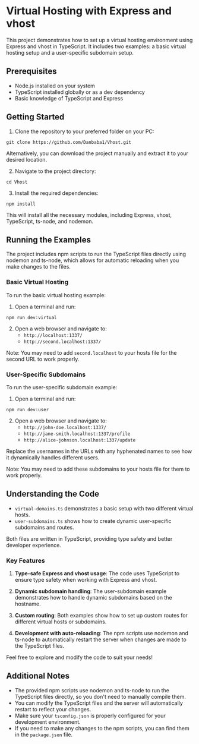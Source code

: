 # Virtual Hosting with Express and vhost

This project demonstrates how to set up a virtual hosting environment using Express and vhost in TypeScript. It includes two examples: a basic virtual hosting setup and a user-specific subdomain setup.

## Prerequisites

- Node.js installed on your system
- TypeScript installed globally or as a dev dependency
- Basic knowledge of TypeScript and Express

## Getting Started

1. Clone the repository to your preferred folder on your PC:

```
git clone https://github.com/Danbaba1/Vhost.git
```

Alternatively, you can download the project manually and extract it to your desired location.

2. Navigate to the project directory:

```
cd Vhost
```

3. Install the required dependencies:

```
npm install
```

This will install all the necessary modules, including Express, vhost, TypeScript, ts-node, and nodemon.

## Running the Examples

The project includes npm scripts to run the TypeScript files directly using nodemon and ts-node, which allows for automatic reloading when you make changes to the files.

### Basic Virtual Hosting

To run the basic virtual hosting example:

1. Open a terminal and run:

```
npm run dev:virtual
```

2. Open a web browser and navigate to:
   - `http://localhost:1337/`
   - `http://second.localhost:1337/`

Note: You may need to add `second.localhost` to your hosts file for the second URL to work properly.

### User-Specific Subdomains

To run the user-specific subdomain example:

1. Open a terminal and run:

```
npm run dev:user
```

2. Open a web browser and navigate to:
   - `http://john-doe.localhost:1337/`
   - `http://jane-smith.localhost:1337/profile`
   - `http://alice-johnson.localhost:1337/update`

Replace the usernames in the URLs with any hyphenated names to see how it dynamically handles different users.

Note: You may need to add these subdomains to your hosts file for them to work properly.

## Understanding the Code

- `virtual-domains.ts` demonstrates a basic setup with two different virtual hosts.
- `user-subdomains.ts` shows how to create dynamic user-specific subdomains and routes.

Both files are written in TypeScript, providing type safety and better developer experience.

### Key Features

1. **Type-safe Express and vhost usage**: The code uses TypeScript to ensure type safety when working with Express and vhost.

2. **Dynamic subdomain handling**: The user-subdomain example demonstrates how to handle dynamic subdomains based on the hostname.

3. **Custom routing**: Both examples show how to set up custom routes for different virtual hosts or subdomains.

4. **Development with auto-reloading**: The npm scripts use nodemon and ts-node to automatically restart the server when changes are made to the TypeScript files.

Feel free to explore and modify the code to suit your needs!

## Additional Notes

- The provided npm scripts use nodemon and ts-node to run the TypeScript files directly, so you don't need to manually compile them.
- You can modify the TypeScript files and the server will automatically restart to reflect your changes.
- Make sure your `tsconfig.json` is properly configured for your development environment.
- If you need to make any changes to the npm scripts, you can find them in the `package.json` file.

